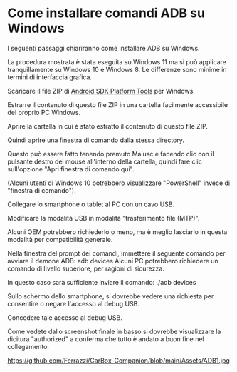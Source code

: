 <h1>Come installare comandi ADB su Windows</h1>

I seguenti passaggi chiariranno come installare ADB su Windows.

La procedura mostrata è stata eseguita su Windows 11 ma si può applicare tranquillamente su Windows 10 e Windows 8. Le differenze sono minime in termini di interfaccia grafica.

Scaricare il file ZIP di [Android SDK Platform Tools](https://dl.google.com/android/repository/platform-tools-latest-windows.zip) per Windows.

Estrarre il contenuto di questo file ZIP in una cartella facilmente accessibile del proprio PC Windows.

Aprire la cartella in cui è stato estratto il contenuto di questo file ZIP.

Quindi aprire una finestra di comando dalla stessa directory.

Questo può essere fatto tenendo premuto Maiusc e facendo clic con il pulsante destro del mouse all'interno della cartella, quindi fare clic sull'opzione "Apri finestra di comando qui".

(Alcuni utenti di Windows 10 potrebbero visualizzare "PowerShell" invece di "finestra di comando").

Collegare lo smartphone o tablet al PC con un cavo USB.

Modificare la modalità USB in modalità "trasferimento file (MTP)".

Alcuni OEM potrebbero richiederlo o meno, ma è meglio lasciarlo in questa modalità per compatibilità generale.

Nella finestra del prompt dei comandi, immettere il seguente comando per avviare il demone ADB: adb devices
Alcuni PC potrebbero richiedere un comando di livello superiore, per ragioni di sicurezza.

In questo caso sarà sufficiente inviare il comando: ./adb devices

Sullo schermo dello smartphone, si dovrebbe vedere una richiesta per consentire o negare l'accesso al debug USB.

Concedere tale accesso al debug USB.

Come vedete dallo screenshot finale in basso si dovrebbe visualizzare la dicitura "authorized" a conferma che tutto è andato a buon fine nel collegamento.

https://github.com/Ferrazzi/CarBox-Companion/blob/main/Assets/ADB1.jpg
